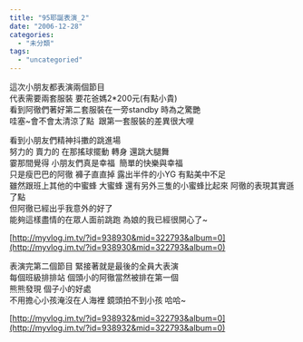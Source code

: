 ```yaml
---
title: "95耶誕表演_2"
date: "2006-12-28"
categories: 
  - "未分類"
tags: 
  - "uncategoried"
---
```


這次小朋友都表演兩個節目   
代表需要兩套服裝 要花爸媽2\*200元(有點小貴)  
看到阿徹們著好第二套服裝在一旁standby 時為之驚艷  
哇塞~會不會太清涼了點  跟第一套服裝的差異很大哩  
  
看到小朋友們精神抖擻的跳進場  
努力的 賣力的 在那搖球擺動 轉身 還跳大腿舞  
霎那間覺得 小朋友們真是幸福  簡單的快樂與幸福  
只是瘦巴巴的阿徹 褲子直直掉 露出半件的小YG 有點美中不足  
雖然跟班上其他的中蜜蜂 大蜜蜂 還有另外三隻的小蜜蜂比起來 阿徹的表現其實遜了點  
但阿徹已經出乎我意外的好了  
能夠這樣盡情的在眾人面前跳跑 為娘的我已經很開心了~  
  
[http://myvlog.im.tv/?id=938930&mid=322793&album=0](http://myvlog.im.tv/?id=938930&mid=322793&album=0)

表演完第二個節目 緊接著就是最後的全員大表演  
每個班級排排站 個頭小的阿徹當然被排在第一個  
熊熊發現 個子小的好處  
不用擔心小孩淹沒在人海裡 鏡頭拍不到小孩 哈哈~  
  
[http://myvlog.im.tv/?id=938932&mid=322793&album=0](http://myvlog.im.tv/?id=938932&mid=322793&album=0)
